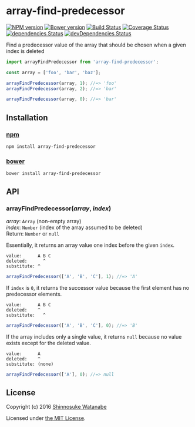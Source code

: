 # array-find-predecessor

[![NPM version](https://img.shields.io/npm/v/array-find-predecessor.svg)](https://www.npmjs.com/package/array-find-predecessor)
[![Bower version](https://img.shields.io/bower/v/array-find-predecessor.svg)](https://github.com/shinnn/array-find-predecessor/releases)
[![Build Status](https://travis-ci.org/shinnn/array-find-predecessor.svg?branch=master)](https://travis-ci.org/shinnn/array-find-predecessor)
[![Coverage Status](https://img.shields.io/coveralls/shinnn/array-find-predecessor.svg)](https://coveralls.io/r/shinnn/array-find-predecessor)
[![dependencies Status](https://david-dm.org/shinnn/array-find-predecessor/status.svg)](https://david-dm.org/shinnn/array-find-predecessor)
[![devDependencies Status](https://david-dm.org/shinnn/array-find-predecessor/dev-status.svg)](https://david-dm.org/shinnn/array-find-predecessor?type=dev)

Find a predecessor value of the array that should be chosen when a given index is deleted

```javascript
import arrayFindPredecessor from 'array-find-predecessor';

const array = ['foo', 'bar', 'baz'];

arrayFindPredecessor(array, 1); //=> 'foo'
arrayFindPredecessor(array, 2); //=> 'bar'

arrayFindPredecessor(array, 0); //=> 'bar'
```

## Installation

### [npm](https://www.npmjs.com/)

```
npm install array-find-predecessor
```

### [bower](https://bower.io/)

```
bower install array-find-predecessor
```

## API

### arrayFindPredecessor(*array*, *index*)

*array*: `Array` (non-empty array)  
*index*: `Number` (index of the array assumed to be deleted)  
Return: `Number` or `null`

Essentially, it returns an array value one index before the given `index`.

```
value:      A B C
deleted:      ^
substitute: ^
```

```javascript
arrayFindPredecessor(['A', 'B', 'C'], 1); //=> 'A'
```

If `index` is `0`, it returns the successor value because the first element has no predecessor elements.

```
value:      A B C
deleted:    ^
substitute:   ^
```

```javascript
arrayFindPredecessor(['A', 'B', 'C'], 0); //=> 'B'
```

If the array includes only a single value, it returns `null` because no value exists except for the deleted value.

```
value:      A
deleted:    ^
substitute: (none)
```

```javascript
arrayFindPredecessor(['A'], 0); //=> null
```

## License

Copyright (c) 2016 [Shinnosuke Watanabe](https://github.com/shinnn)

Licensed under [the MIT License](./LICENSE).
